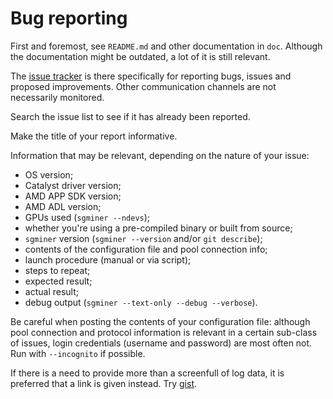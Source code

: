 # Bug reporting

First and foremost, see `README.md` and other documentation in `doc`.
Although the documentation might be outdated, a lot of it is still
relevant.

The [issue tracker](https://github.com/veox/sgminer/issues) is there
specifically for reporting bugs, issues and proposed improvements. Other
communication channels are not necessarily monitored.

Search the issue list to see if it has already been reported.

Make the title of your report informative.

Information that may be relevant, depending on the nature of your issue:

* OS version;
* Catalyst driver version;
* AMD APP SDK version;
* AMD ADL version;
* GPUs used (`sgminer --ndevs`);
* whether you're using a pre-compiled binary or built from source;
* `sgminer` version (`sgminer --version` and/or `git describe`);
* contents of the configuration file and pool connection info;
* launch procedure (manual or via script);
* steps to repeat;
* expected result;
* actual result;
* debug output (`sgminer --text-only --debug --verbose`).

Be careful when posting the contents of your configuration file: although
pool connection and protocol information is relevant in a certain sub-class
of issues, login credentials (username and password) are most often not. Run
with `--incognito` if possible.

If there is a need to provide more than a screenfull of log
data, it is preferred that a link is given instead. Try
[gist](https://gist.github.com).
